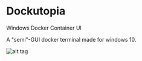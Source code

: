 # Dockutopia

Windows Docker Container UI

A "semi"-GUI docker terminal made for windows 10.

![alt tag](https://github.com/thestreetcode/Dockutopia/blob/master/dockutopia.jpg)
